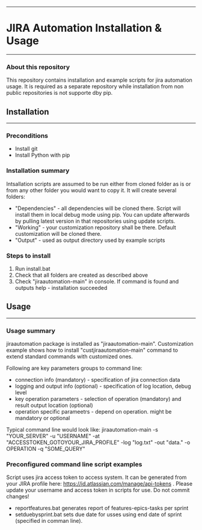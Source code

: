 *****
# JIRA Automation Installation & Usage
*****

### About this repository
This repository contains installation and example scripts for jira automation usage.
It is required as a separate repository while installation from non public repositories is not supporte dby pip.


## Installation
*****

### Preconditions
* Install git
* Install Python with pip

### Installation summary
Intsallation scripts are assumed to be run either from cloned folder as is or from any other folder you would want to copy it. It will create several folders:

- "Dependencies" - all dependencies will be cloned there. Script will install them in local debug mode using pip. You can update afterwards by pulling latest version in that repositories using update scripts.
- "Working" - your customization repository shall be there. Default customization will be cloned there.
- "Output" - used as output directory used by example scripts

### Steps to install
1. Run install.bat
2. Check that all folders are created as described above
3. Check "jiraautomation-main" in console. If command is found and outputs help - installation succeeded


## Usage
*****

### Usage summary
jiraautomation package is installed as "jiraautomation-main". Customization example shows how to install "custjiraautomation-main" command to extend standard commands with customized ones.

Following are key parameters groups to command line:

- connection info (mandatory) - specification of jira connection data
- logging and output info (optional) - specification of log location, debug level
- key operation parameters - selection of operation (mandatory) and result output location (optional)
- operation specific parameetrs - depend on operation. might be mandatory or optional

Typical command line would look like:
jiraautomation-main -s "YOUR_SERVER" -u "USERNAME" -at "ACCESSTOKEN_GOTOYOUR_JIRA_PROFILE" -log "log.txt" -out "data." -o OPERATION -q "SOME_QUERY"

### Preconfigured command line script examples
Script uses jira access token to access system. It can be generated from your JIRA profile here: https://id.atlassian.com/manage/api-tokens . Please update your username and access token in scripts for use. Do not commit changes!

* reportfeatures.bat generates report of features-epics-tasks per sprint
* setduebysprint.bat sets due date for usses using end date of sprint (specified in comman line).
